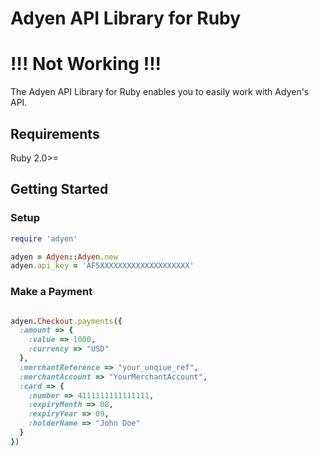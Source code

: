 # Adyen API Library for Ruby

# !!! Not Working !!!
The Adyen API Library for Ruby enables you to easily work with Adyen's API.

## Requirements

Ruby 2.0>=

## Getting Started
### Setup
```ruby
require 'adyen'

adyen = Adyen::Adyen.new
adyen.api_key = 'AF5XXXXXXXXXXXXXXXXXXXX'
```

### Make a Payment
```ruby

adyen.Checkout.payments({
  :amount => {
    :value => 1000,
    :currency => "USD"
  },
  :merchantReference => "your_unqiue_ref",
  :merchantAccount => "YourMerchantAccount",
  :card => {
    :number => 4111111111111111,
    :expiryMonth => 08,
    :expiryYear => 09,
    :holderName => "John Doe"
  }
})
